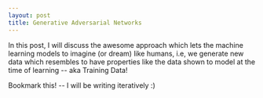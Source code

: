 ```yaml
---
layout: post
title: Generative Adversarial Networks
---
```


In this post, I will discuss the awesome approach which lets the machine learning models to imagine (or dream) like humans, i.e, we generate new data which resembles to have properties like the data shown to model at the time of learning -- aka Training Data!

Bookmark this! -- I will be writing iteratively :)